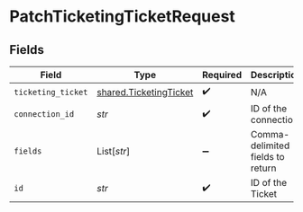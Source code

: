 # PatchTicketingTicketRequest


## Fields

| Field                                                            | Type                                                             | Required                                                         | Description                                                      |
| ---------------------------------------------------------------- | ---------------------------------------------------------------- | ---------------------------------------------------------------- | ---------------------------------------------------------------- |
| `ticketing_ticket`                                               | [shared.TicketingTicket](../../models/shared/ticketingticket.md) | :heavy_check_mark:                                               | N/A                                                              |
| `connection_id`                                                  | *str*                                                            | :heavy_check_mark:                                               | ID of the connection                                             |
| `fields`                                                         | List[*str*]                                                      | :heavy_minus_sign:                                               | Comma-delimited fields to return                                 |
| `id`                                                             | *str*                                                            | :heavy_check_mark:                                               | ID of the Ticket                                                 |